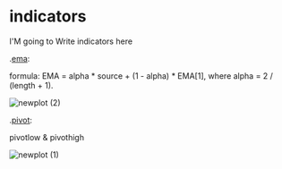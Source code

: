 # indicators
I'M going to Write indicators here 







.[ema](https://github.com/mohder79/indicators/blob/main/ema.py):

formula: EMA = alpha * source + (1 - alpha) * EMA[1], where alpha = 2 / (length + 1).


![newplot (2)](https://user-images.githubusercontent.com/102425717/179373801-4bb3438a-9ac3-4243-b04e-0e76658f1c2a.png)



.[pivot](https://github.com/mohder79/indicators/blob/main/Pivot):

pivotlow & pivothigh

![newplot (1)](https://user-images.githubusercontent.com/102425717/179373724-0809672b-b4e8-4fe3-b519-90eaa2e18293.png)


